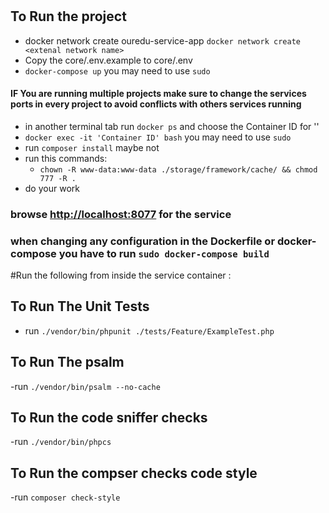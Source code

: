 # <service-name>


## To Run the project

- docker network create ouredu-service-app `docker network create <extenal network name>`
- Copy the core/.env.example to core/.env
- `docker-compose up` you may need to use `sudo`
#### IF You are running multiple projects make sure to change the services ports in every project to avoid conflicts with others services running
- in another terminal tab run `docker ps` and choose the Container ID for '<service-name>'
- `docker exec -it 'Container ID' bash` you may need to use `sudo`
- run `composer install` maybe not
- run this commands:
  - `chown -R www-data:www-data ./storage/framework/cache/ && chmod 777 -R .`
- do your work


### browse [http://localhost:8077](http://localhost:<service-port>) for the service

### when changing any configuration in the Dockerfile or docker-compose you have to run `sudo docker-compose build`

#Run the following from inside the service container : 
## To Run The Unit Tests
- run `./vendor/bin/phpunit ./tests/Feature/ExampleTest.php`
## To Run The psalm
-run `./vendor/bin/psalm --no-cache`
## To Run the code sniffer checks
-run `./vendor/bin/phpcs`
## To Run the compser checks code style
-run `composer check-style`
